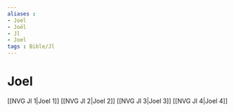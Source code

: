 ```yaml
---
aliases : 
- Joel
- Joël
- Jl
- Joel
tags : Bible/Jl
---
```


# Joel

[[NVG Jl 1|Joel 1]]
[[NVG Jl 2|Joel 2]]
[[NVG Jl 3|Joel 3]]
[[NVG Jl 4|Joel 4]]
